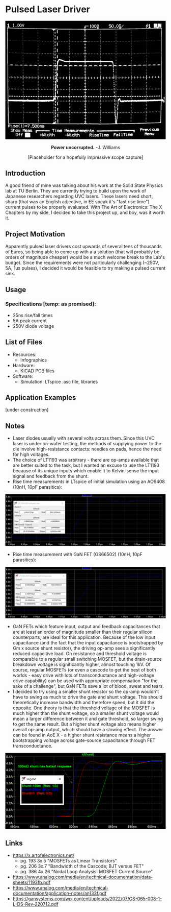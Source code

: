 # Pulsed Laser Driver

<p align="center">
    <img src="https://github.com/NNNILabs/Pulsed-Laser-Driver/blob/main/Resources/BW.png">
</p>

<p align="center">
    <b>Power uncorrupted.</b> -J. Williams
</p>

<p align="center">
[Placeholder for a hopefully impressive scope capture]
</p>

## Introduction
A good friend of mine was talking about his work at the Solid State Physics lab at TU Berlin. They are currently trying to build upon the work of Japanese researchers regarding UVC lasers. These lasers need short, sharp (that was an English adjective, in EE speak it's "fast rise time") current pulses to be properly evaluated. With The Art of Electronics: The X Chapters by my side, I decided to take this project up, and boy, was it worth it. 
## Project Motivation
Apparently pulsed laser drivers cost upwards of several tens of thousands of Euros, so being able to come up with a a solution (that will probably be orders of magnitude cheaper) would be a much welcome break to the Lab's budget. Since the requirements were not particularly challenging (~250V, 5A, 1us pulses), I decided it would be feasible to try making a pulsed current sink.
## Usage
### Specifications [temp: as promised]:
- 25ns rise/fall times
- 5A peak current
- 250V diode voltage
## List of Files
- Resources: 
  - Infographics
- Hardware: 
  - KiCAD PCB files
- Software:
  - Simulation: LTspice .asc file, libraries
## Application Examples
[under construction]
## Notes
- Laser diodes usually with several volts across them. Since this UVC laser is under on-wafer testing, the methods of supplying power to the die involve high-resistance contacts: needles on pads, hence the need for high voltages.
- The choice of LT1193 was arbitrary - there are op-amps available that are better suited to the task, but I wanted an excuse to use the LT1193 because of its unique inputs which enable it to Kelvin-sense the input signal and feedback from the shunt. 
- Rise time measurements in LTspice of initial simulation using an AO6408 (10nH, 10pF parasitics):

<p align="center">
    <img src="https://github.com/NNNILabs/Pulsed-Laser-Driver/blob/main/Resources/risetime.PNG">
</p>

- Rise time measurement with GaN FET (GS66502) (10nH, 10pF parasitics):

<p align="center">
    <img src="https://github.com/NNNILabs/Pulsed-Laser-Driver/blob/main/Resources/risetime2.png">
</p>

- GaN FETs which feature input, output and feedback capacitances that are at least an order of magnitude smaller than their regular silicon counterparts, are ideal for this application. Because of the low input capacitance (and the fact that the input capacitance is bootstrapped by Gm x source shunt resistor), the driving op-amp sees a significantly reduced capacitive load. On resistance and threshold voltage is comparable to a regular small switching MOSFET, but the drain-source breakdown voltage is significantly higher, almost touching 1kV. Of course, regular MOSFETs (or even a cascode to get the best of both worlds - easy drive with lots of transconductance and high-voltage drive capability) can be used with appropriate compensation "for the sake of a challenge", but GaN FETs save a lot of blood, sweat and tears.
- I decided to try using a smaller shunt resistor so the op-amp wouldn't have to swing as much to drive the gate and shunt voltage. This should theoretically increase bandwidth and therefore speed, but it did the opposite. One theory is that the threshold voltage of the MOSFET is much higher than the shunt voltage, so a smaller shunt voltage would mean a larger difference between it and gate threshold, so larger swing to get the same result. But a higher shunt voltage also means higher overall op-amp output, which should have a slowing effect. The answer can be found in AoE X - a higher shunt resistance means a higher bootstrapping voltage across gate-source capacitance through FET transconductance. 

<p align="center">
    <img src="https://github.com/NNNILabs/Pulsed-Laser-Driver/blob/main/Resources/risetime3.PNG">
</p>

## Links
- https://x.artofelectronics.net/
  - pg. 193 3x.5 "MOSFETs as Linear Transistors"
  - pg. 206 3x.7 "Bandwidth of the Cascode; BJT versus FET"
  - pg. 386 4x.26 "Nodal Loop Analysis: MOSFET Current Source"
- https://www.analog.com/media/en/technical-documentation/data-sheets/1193fb.pdf
- https://www.analog.com/media/en/technical-documentation/application-notes/an133f.pdf
- https://gansystems.com/wp-content/uploads/2022/07/GS-065-008-1-L-DS-Rev-220712.pdf
